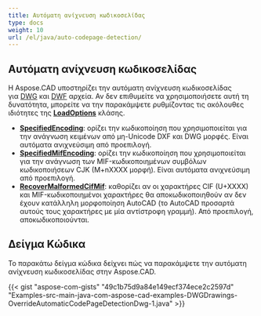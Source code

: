 ```yaml
---
title: Αυτόματη ανίχνευση κωδικοσελίδας
type: docs
weight: 10
url: /el/java/auto-codepage-detection/
---
```


## **Αυτόματη ανίχνευση κωδικοσελίδας**

Η Aspose.CAD υποστηρίζει την αυτόματη ανίχνευση κωδικοσελίδας για [DWG](https://docs.fileformat.com/cad/dwg/) και [DWF](https://docs.fileformat.com/cad/dwf/) αρχεία. Αν δεν επιθυμείτε να χρησιμοποιήσετε αυτή τη δυνατότητα, μπορείτε να την παρακάμψετε ρυθμίζοντας τις ακόλουθες ιδιότητες της [**LoadOptions**](https://reference.aspose.com/cad/java/com.aspose.cad/LoadOptions) κλάσης.

- [**SpecifiedEncoding**](https://reference.aspose.com/cad/java/com.aspose.cad/LoadOptions#setSpecifiedEncoding-int-): ορίζει την κωδικοποίηση που χρησιμοποιείται για την ανάγνωση κειμένων από μη-Unicode DXF και DWG μορφές. Είναι αυτόματα ανιχνεύσιμη από προεπιλογή.
- [**SpecifiedMifEncoding**](https://reference.aspose.com/cad/java/com.aspose.cad/LoadOptions#setSpecifiedMifEncoding-int-): ορίζει την κωδικοποίηση που χρησιμοποιείται για την ανάγνωση των MIF-κωδικοποιημένων συμβόλων κωδικοποιήσεων CJK (M+nXXXX μορφή). Είναι αυτόματα ανιχνεύσιμη από προεπιλογή.
- [**RecoverMalformedCifMif**](https://reference.aspose.com/cad/java/com.aspose.cad/LoadOptions#setRecoverMalformedCifMif-boolean-): καθορίζει αν οι χαρακτήρες CIF (U+XXXX) και MIF-κωδικοποιημένοι χαρακτήρες θα αποκωδικοποιηθούν αν δεν έχουν κατάλληλη μορφοποίηση AutoCAD (το AutoCAD προσαρτά αυτούς τους χαρακτήρες με μία αντίστροφη γραμμή). Από προεπιλογή, αποκωδικοποιούνται.

## Δείγμα Κώδικα

Το παρακάτω δείγμα κώδικα δείχνει πώς να παρακάμψετε την αυτόματη ανίχνευση κωδικοσελίδας στην Aspose.CAD.

{{< gist "aspose-com-gists" "49c1b75d9a84e149ecf374ece2c2597d" "Examples-src-main-java-com-aspose-cad-examples-DWGDrawings-OverrideAutomaticCodePageDetectionDwg-1.java" >}}
